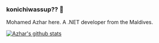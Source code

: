 ### konichiwassup?? 👋
Mohamed Azhar here. A .NET developer from the Maldives.

[![Azhar's github stats](https://github-readme-stats.vercel.app/api?username=mohamed-azhar&show_icons=true&theme=highcontrast)](https://github-readme-stats.vercel.app/api?username=mohamed-azhar&show_icons=true&theme=highcontrast)
<!--
**mohamed-azhar/mohamed-azhar** is a ✨ _special_ ✨ repository because its `README.md` (this file) appears on your GitHub profile.

Here are some ideas to get you started:

- 🔭 I’m currently working on ...
- 🌱 I’m currently learning ...
- 👯 I’m looking to collaborate on ...
- 🤔 I’m looking for help with ...
- 💬 Ask me about ...
- 📫 How to reach me: ...
- 😄 Pronouns: ...
- ⚡ Fun fact: ...
-->
